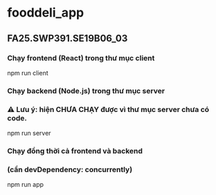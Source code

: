 # fooddeli_app
## FA25.SWP391.SE19B06_03

### Chạy frontend (React) trong thư mục client
npm run client

### Chạy backend (Node.js) trong thư mục server
### ⚠️ Lưu ý: hiện CHƯA CHẠY được vì thư mục server chưa có code.
npm run server

### Chạy đồng thời cả frontend và backend
### (cần devDependency: concurrently)
npm run app
